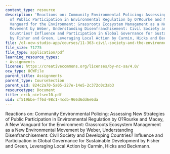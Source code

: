 ```yaml
---
content_type: resource
description: 'Reactions on: Community Environmental Policing: Assessing New Strategies
  of Public Participation in Environmental Regulation by O?Rourke and Macey, A New
  Vanguard for the Environment: Grassroots Ecosystem Management as a New Environmental
  Movement by Weber, Understanding Disenfranchisement: Civil Society and Developing
  Countries? Influence and Participation in Global Governance for Sustainable Development
  by Fisher and Green, Leveraging Local Action by Carmin, Hicks and Beckmann.'
file: /ol-ocw-studio-app/courses/11-363-civil-society-and-the-environment-spring-2005/cf519bbeff6d98c14cdb966d6dd6e6da_erik_nielsen10.pdf
file_size: 71775
file_type: application/pdf
learning_resource_types:
- Assignments
license: https://creativecommons.org/licenses/by-nc-sa/4.0/
ocw_type: OCWFile
parent_title: Assignments
parent_type: CourseSection
parent_uid: 824c2a70-5a05-227e-14e5-2c372c0c3ab3
resourcetype: Document
title: erik_nielsen10.pdf
uid: cf519bbe-ff6d-98c1-4cdb-966d6dd6e6da
---
```

Reactions on: Community Environmental Policing: Assessing New Strategies of Public Participation in Environmental Regulation by O?Rourke and Macey, A New Vanguard for the Environment: Grassroots Ecosystem Management as a New Environmental Movement by Weber, Understanding Disenfranchisement: Civil Society and Developing Countries? Influence and Participation in Global Governance for Sustainable Development by Fisher and Green, Leveraging Local Action by Carmin, Hicks and Beckmann.